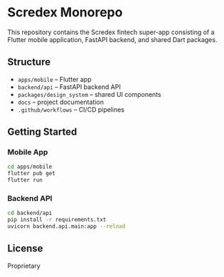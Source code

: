 # Scredex Monorepo

This repository contains the Scredex fintech super-app consisting of a Flutter mobile application, FastAPI backend, and shared Dart packages.

## Structure
- `apps/mobile` – Flutter app
- `backend/api` – FastAPI backend API
- `packages/design_system` – shared UI components
- `docs` – project documentation
- `.github/workflows` – CI/CD pipelines

## Getting Started
### Mobile App
```bash
cd apps/mobile
flutter pub get
flutter run
```

### Backend API
```bash
cd backend/api
pip install -r requirements.txt
uvicorn backend.api.main:app --reload
```

## License
Proprietary
